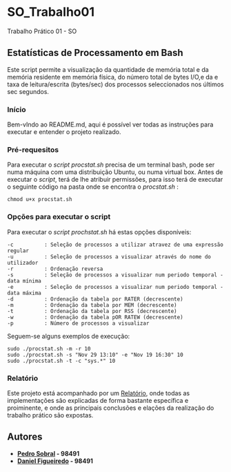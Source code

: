 # SO_Trabalho01
Trabalho Prático 01 - SO

## Estatísticas de Processamento em Bash
Este script permite a visualização da quantidade de memória total e da memória residente em memória física, do número total de bytes I/O,e da e taxa de leitura/escrita (bytes/sec) dos processos seleccionados nos últimos sec segundos.

###  Início
Bem-vIndo ao README.md, aqui é possível ver todas as instruções para executar e entender o projeto realizado.

### Pré-requesitos 
Para executar o *script procstat.sh* precisa de um terminal bash, pode ser numa máquina com uma distribuição Ubuntu, ou numa virtual box.
Antes de executar o *script*, terá de lhe atribuir permissões, para isso terá de executar o seguinte código na pasta onde se encontra o *procstat.sh* :

```
chmod u+x procstat.sh
```

### Opções para executar o script

Para executar o *script prochstat.sh* há estas opções disponíveis:

    -c          : Seleção de processos a utilizar atravez de uma expressão regular
    -u          : Seleção de processos a visualizar através do nome do utilizador
    -r          : Ordenação reversa
    -s          : Seleção de processos a visualizar num periodo temporal - data mínima
    -e          : Seleção de processos a visualizar num periodo temporal - data máxima
    -d          : Ordenação da tabela por RATER (decrescente)
    -m          : Ordenação da tabela por MEM (decrescente)
    -t          : Ordenação da tabela por RSS (decrescente)
    -w          : Ordenação da tabela pOR RATEW (decrescente)
    -p          : Número de processos a visualizar

Seguem-se alguns exemplos de execução:

```
sudo ./procstat.sh -m -r 10
sudo ./procstat.sh -s "Nov 29 13:10" -e "Nov 19 16:30" 10
sudo ./procstat.sh -t -c "sys.*" 10
```

### Relatório
Este projeto está acompanhado por um [Relatório](/Relatório), onde todas as implementações são explicadas de forma bastante específica e proiminente, e onde as principais conclusões e elações da realização do trabalho prático são expostas.

## Autores

 - **[Pedro Sobral](https://github.com/TheScorpoi) - 98491**
 - **[Daniel Figueiredo](https://github.com/daniff15) - 98491**
